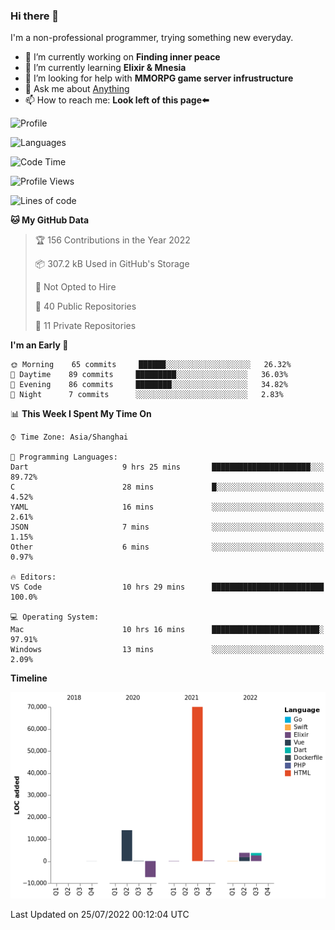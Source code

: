 ### Hi there 👋

I'm a non-professional programmer, trying something new everyday.

<!--
**dyzdyz010/dyzdyz010** is a ✨ _special_ ✨ repository because its `README.md` (this file) appears on your GitHub profile.
-->

- 🔭 I’m currently working on **Finding inner peace**
- 🌱 I’m currently learning **Elixir & Mnesia**
- 🤔 I’m looking for help with **MMORPG game server infrustructure**
- 💬 Ask me about [Anything](https://github.com/dyzdyz010/dyzdyz010/issues)
- 📫 How to reach me: **Look left of this page⬅️**

<!-- - 👯 I’m looking to collaborate on
- 😄 Pronouns: ...
- ⚡ Fun fact: ...
 -->
 
![Profile](https://github-readme-stats.vercel.app/api?username=dyzdyz010&count_private=true&show_icons=true&theme=dracula)

![Languages](https://github-readme-stats.vercel.app/api/top-langs/?username=dyzdyz010&layout=compact&theme=dracula)

<!--START_SECTION:waka-->
![Code Time](http://img.shields.io/badge/Code%20Time-0%20secs-blue)

![Profile Views](http://img.shields.io/badge/Profile%20Views-0-blue)

![Lines of code](https://img.shields.io/badge/From%20Hello%20World%20I%27ve%20Written-85%20Thousand%20lines%20of%20code-blue)

**🐱 My GitHub Data** 

> 🏆 156 Contributions in the Year 2022
 > 
> 📦 307.2 kB Used in GitHub's Storage 
 > 
> 🚫 Not Opted to Hire
 > 
> 📜 40 Public Repositories 
 > 
> 🔑 11 Private Repositories  
 > 
**I'm an Early 🐤** 

```text
🌞 Morning    65 commits     ██████░░░░░░░░░░░░░░░░░░░   26.32% 
🌆 Daytime    89 commits     █████████░░░░░░░░░░░░░░░░   36.03% 
🌃 Evening    86 commits     ████████░░░░░░░░░░░░░░░░░   34.82% 
🌙 Night      7 commits      ░░░░░░░░░░░░░░░░░░░░░░░░░   2.83%

```


📊 **This Week I Spent My Time On** 

```text
⌚︎ Time Zone: Asia/Shanghai

💬 Programming Languages: 
Dart                     9 hrs 25 mins       ██████████████████████░░░   89.72% 
C                        28 mins             █░░░░░░░░░░░░░░░░░░░░░░░░   4.52% 
YAML                     16 mins             ░░░░░░░░░░░░░░░░░░░░░░░░░   2.61% 
JSON                     7 mins              ░░░░░░░░░░░░░░░░░░░░░░░░░   1.15% 
Other                    6 mins              ░░░░░░░░░░░░░░░░░░░░░░░░░   0.97%

🔥 Editors: 
VS Code                  10 hrs 29 mins      █████████████████████████   100.0%

💻 Operating System: 
Mac                      10 hrs 16 mins      ████████████████████████░   97.91% 
Windows                  13 mins             ░░░░░░░░░░░░░░░░░░░░░░░░░   2.09%

```

**Timeline**

![Chart not found](https://raw.githubusercontent.com/dyzdyz010/dyzdyz010/master/charts/bar_graph.png) 


 Last Updated on 25/07/2022 00:12:04 UTC
<!--END_SECTION:waka-->
